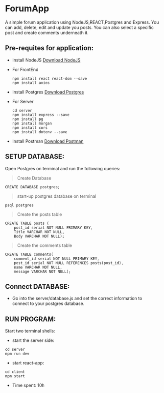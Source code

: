 # ForumApp

A simple forum application using NodeJS,REACT,Postgres and Express. You can add, delete, edit and update you posts. You can also select a specific post and create comments underneath it.

## Pre-requites for application:
- Install NodeJS
  [Download NodeJS](https://nodejs.org/en/download)
- For FrontEnd
  ```
  npm install react react-dom --save  
  npm install axios
  ```
- Install Postgres
  [Download Postgres](https://www.postgresql.org/download/)

- For Server
  ```
  cd server
  npm install express --save
  npm install pg
  npm install morgan
  npm install cors
  npm install dotenv --save
  ```
- Install Postman
  [Download Postman](https://www.postman.com/downloads/)

## SETUP DATABASE:

Open Postgres on terminal and run the following queries:

> Create Database
```
CREATE DATABASE postgres;
```

> start-up postgres database on terminal
```
psql postgres
```
  
> Create the posts table
```
CREATE TABLE posts (
    post_id serial NOT NULL PRIMARY KEY,
    Title VARCHAR NOT NULL,
    Body VARCHAR NOT NULL);
```
 
> Create the comments table
```
CREATE TABLE comments(
    comment_id serial NOT NULL PRIMARY KEY,
    post_id serial NOT NULL REFERENCES posts(post_id),
    name VARCHAR NOT NULL,
    message VARCHAR NOT NULL);
```

## Connect DATABASE:

- Go into the server/database.js and set the correct information to connect to your postgres database.

## RUN PROGRAM:

Start two terminal shells:

- start the server side:
```
cd server
npm run dev

```

- start react-app:
```
cd client
npm start
```

- Time spent: 10h

